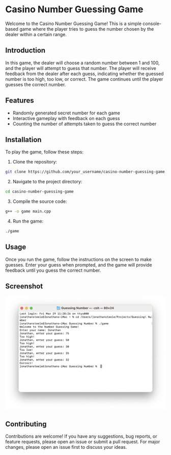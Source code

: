 # Casino Number Guessing Game

Welcome to the Casino Number Guessing Game! This is a simple console-based game where the player tries to guess the number chosen by the dealer within a certain range.

## Introduction

In this game, the dealer will choose a random number between 1 and 100, and the player will attempt to guess that number. The player will receive feedback from the dealer after each guess, indicating whether the guessed number is too high, too low, or correct. The game continues until the player guesses the correct number.

## Features

- Randomly generated secret number for each game
- Interactive gameplay with feedback on each guess
- Counting the number of attempts taken to guess the correct number

## Installation

To play the game, follow these steps:

1. Clone the repository:

```bash
git clone https://github.com/your_username/casino-number-guessing-game.git
```

2. Navigate to the project directory:

```bash
cd casino-number-guessing-game
```

3. Compile the source code:

```bash
g++ -o game main.cpp
```

4. Run the game:

```bash
./game
```

## Usage

Once you run the game, follow the instructions on the screen to make guesses. Enter your guess when prompted, and the game will provide feedback until you guess the correct number.

## Screenshot
<img src="https://raw.githubusercontent.com/iNoles/Casino-Number-Game/main/Screenshot.png">

## Contributing

Contributions are welcome! If you have any suggestions, bug reports, or feature requests, please open an issue or submit a pull request. For major changes, please open an issue first to discuss your ideas.
